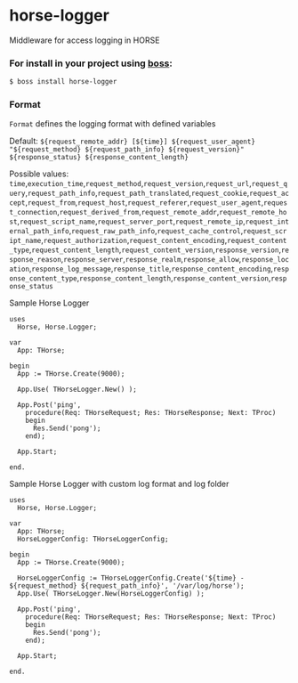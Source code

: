 # horse-logger
Middleware for access logging in HORSE

### For install in your project using [boss](https://github.com/HashLoad/boss):
``` sh
$ boss install horse-logger
```

### Format
`Format` defines the logging format with defined variables

Default: `${request_remote_addr} [${time}] ${request_user_agent} "${request_method} ${request_path_info} ${request_version}" ${response_status} ${response_content_length}`

Possible values: `time`,`execution_time`,`request_method`,`request_version`,`request_url`,`request_query`,`request_path_info`,`request_path_translated`,`request_cookie`,`request_accept`,`request_from`,`request_host`,`request_referer`,`request_user_agent`,`request_connection`,`request_derived_from`,`request_remote_addr`,`request_remote_host`,`request_script_name`,`request_server_port`,`request_remote_ip`,`request_internal_path_info`,`request_raw_path_info`,`request_cache_control`,`request_script_name`,`request_authorization`,`request_content_encoding`,`request_content_type`,`request_content_length`,`request_content_version`,`response_version`,`response_reason`,`response_server`,`response_realm`,`response_allow`,`response_location`,`response_log_message`,`response_title`,`response_content_encoding`,`response_content_type`,`response_content_length`,`response_content_version`,`response_status`

Sample Horse Logger
```delphi
uses
  Horse, Horse.Logger;

var
  App: THorse;

begin
  App := THorse.Create(9000);

  App.Use( THorseLogger.New() );

  App.Post('ping',
    procedure(Req: THorseRequest; Res: THorseResponse; Next: TProc)
    begin
      Res.Send('pong');
    end);

  App.Start;

end.
```

Sample Horse Logger with custom log format and log folder
```delphi
uses
  Horse, Horse.Logger;

var
  App: THorse;
  HorseLoggerConfig: THorseLoggerConfig;

begin
  App := THorse.Create(9000);

  HorseLoggerConfig := THorseLoggerConfig.Create('${time} - ${request_method} ${request_path_info}', '/var/log/horse');
  App.Use( THorseLogger.New(HorseLoggerConfig) );

  App.Post('ping',
    procedure(Req: THorseRequest; Res: THorseResponse; Next: TProc)
    begin
      Res.Send('pong');
    end);

  App.Start;

end.
```
